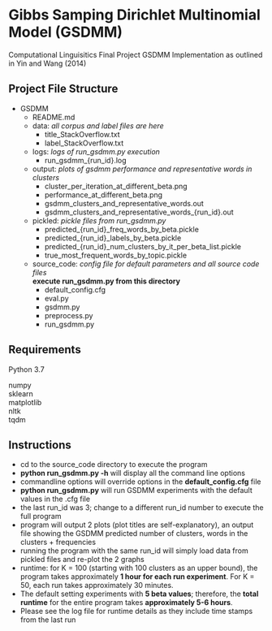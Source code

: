 # Gibbs Samping Dirichlet Multinomial Model (GSDMM)
Computational Linguisitics Final Project GSDMM Implementation as outlined in Yin and Wang (2014)

## Project File Structure

- GSDMM
    - README.md
    - data: _all corpus and label files are here_
        - title_StackOverflow.txt
        - label_StackOverflow.txt
    - logs: _logs of run_gsdmm.py execution_
        - run_gsdmm_{run_id}.log
    - output: _plots of gsdmm performance and representative words in clusters_
        - cluster_per_iteration_at_different_beta.png
        - performance_at_different_beta.png
        - gsdmm_clusters_and_representative_words.out
        - gsdmm_clusters_and_representative_words_{run_id}.out
    - pickled: _pickle files from run_gsdmm.py_
        - predicted_{run_id}_freq_words_by_beta.pickle
        - predicted_{run_id}_labels_by_beta.pickle
        - predicted_{run_id}_num_clusters_by_it_per_beta_list.pickle
        - true_most_frequent_words_by_topic.pickle
    - source_code: _config file for default parameters and all source code files_  
    **execute run_gsdmm.py from this directory**
        - default_config.cfg
        - eval.py
        - gsdmm.py
        - preprocess.py
        - run_gsdmm.py

## Requirements

Python 3.7

numpy  
sklearn  
matplotlib  
nltk  
tqdm

## Instructions

- cd to the source_code directory to execute the program
- **python run_gsdmm.py -h** will display all the command line options
- commandline options will override options in the **default_config.cfg** file
- **python run_gsdmm.py** will run GSDMM experiments with the default values in the .cfg file
- the last run_id was 3; change to a different run_id number to execute the full program
- program will output 2 plots (plot titles are self-explanatory), an output file showing the GSDMM predicted number of clusters, words in the clusters + frequencies
- running the program with the same run_id will simply load data from pickled files and re-plot the 2 graphs
- runtime: for K = 100 (starting with 100 clusters as an upper bound), the program takes approximately **1 hour for each run experiment**. For K = 50, each run takes approximately 30 minutes. 
- The default setting experiments with **5 beta values**; therefore, the **total runtime** for the entire program takes **approximately 5-6 hours**.
- Please see the log file for runtime details as they include time stamps from the last run